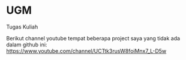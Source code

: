 # UGM
Tugas Kuliah

Berikut channel youtube tempat beberapa project saya yang tidak ada dalam github ini:
https://www.youtube.com/channel/UCTtk3rusW8foiMnx7_L-D5w

